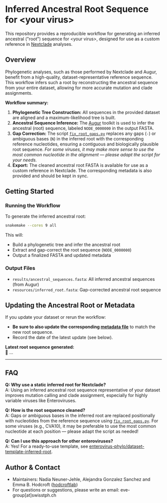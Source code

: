 # Inferred Ancestral Root Sequence for &lt;your virus&gt;

This repository provides a reproducible workflow for generating an inferred ancestral ("root") sequence for &lt;your virus&gt;, designed for use as a custom reference in [Nextclade](https://clades.nextstrain.org/) analyses.


## Overview

Phylogenetic analyses, such as those performed by Nextclade and Augur, benefit from a high-quality, dataset-representative reference sequence. This workflow infers such a root by reconstructing the ancestral sequence from your entire  dataset, allowing for more accurate mutation and clade assignments.

**Workflow summary:**
1. **Phylogenetic Tree Construction:** All sequences in the provided dataset are aligned and a maximum-likelihood tree is built.
2. **Ancestral Sequence Inference:** The [Augur](https://github.com/nextstrain/augur) toolkit is used to infer the ancestral (root) sequence, labeled `NODE_0000000` in the output FASTA.
3. **Gap Correction:** The script [`fix_root_gaps.py`](scripts/fix_root_gaps.py) replaces any gaps (`-`) or ambiguous bases (`N`) in the inferred root with the corresponding reference nucleotides, ensuring a contiguous and biologically plausible root sequence. *For some viruses, it may make more sense to use the most common nucleotide in the alignment — please adapt the script for your needs.*
4. **Export:** The cleaned ancestral root FASTA is available for use as a custom reference in Nextclade. The corresponding metadata is also provided and should be kept in sync.


## Getting Started
### Running the Workflow

To generate the inferred ancestral root:

```bash
snakemake --cores 9 all
```

This will:
- Build a phylogenetic tree and infer the ancestral root
- Extract and gap-correct the root sequence (`NODE_0000000`)
- Output a finalized FASTA and updated metadata

### Output Files

- `results/ancestral_sequences.fasta`: All inferred ancestral sequences (from Augur)
- `resources/inferred_root.fasta`: Gap-corrected ancestral root sequence


## Updating the Ancestral Root or Metadata

If you update your dataset or rerun the workflow:
- **Be sure to also update the corresponding [metadata file](../resources/static_inferred_root_metadata.tsv)**  to match the new root sequence.
- Record the date of the latest update (see below).

**Latest root sequence generated:**  
📅 ...


---
## FAQ

**Q: Why use a static inferred root for Nextclade?**  
A: Using an inferred ancestral root sequence representative of your dataset improves mutation calling and clade assignment, especially for highly variable viruses like Enteroviruses.

**Q: How is the root sequence cleaned?**  
A: Gaps or ambiguous bases in the inferred root are replaced positionally with nucleotides from the reference sequence using [`fix_root_gaps.py`](scripts/fix_root_gaps.py). For some viruses (e.g., CVA10), it may be preferable to use the most common nucleotide at each position — please adapt the script as needed!

**Q: Can I use this approach for other enteroviruses?**  
A: Yes! For a ready-to-use template, see [enterovirus-phylo/dataset-template-inferred-root](https://github.com/enterovirus-phylo/dataset-template-inferred-root).

## Author & Contact

- Maintainers: Nadia Neuner-Jehle, Alejandra Gonzalez Sanchez and Emma B. Hodcroft ([hodcroftlab](https://github.com/hodcroftlab))
- For questions or suggestions, please write an email: eve-group[at]swisstph.ch
